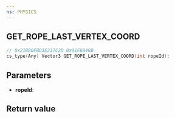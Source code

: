 ```yaml
---
ns: PHYSICS
---
```

## GET_ROPE_LAST_VERTEX_COORD

```c
// 0x21BB0FBD3E217C2D 0x91F6848B
cs_type(Any) Vector3 GET_ROPE_LAST_VERTEX_COORD(int ropeId);
```

## Parameters
* **ropeId**: 

## Return value
